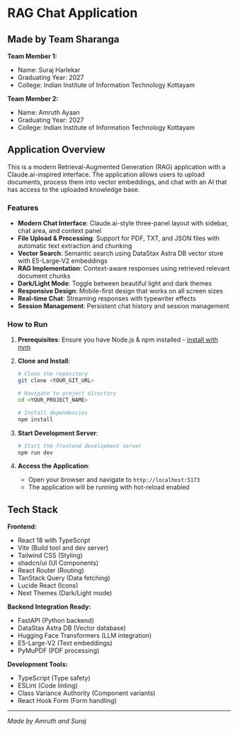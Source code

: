 # RAG Chat Application

## Made by Team Sharanga

**Team Member 1:**
- Name: Suraj Harlekar
- Graduating Year: 2027
- College: Indian Institute of Information Technology Kottayam

**Team Member 2:**
- Name: Amruth Ayaan
- Graduating Year: 2027
- College: Indian Institute of Information Technology Kottayam

## Application Overview

This is a modern Retrieval-Augmented Generation (RAG) application with a Claude.ai-inspired interface. The application allows users to upload documents, process them into vector embeddings, and chat with an AI that has access to the uploaded knowledge base.

### Features

- **Modern Chat Interface**: Claude.ai-style three-panel layout with sidebar, chat area, and context panel
- **File Upload & Processing**: Support for PDF, TXT, and JSON files with automatic text extraction and chunking
- **Vector Search**: Semantic search using DataStax Astra DB vector store with E5-Large-V2 embeddings
- **RAG Implementation**: Context-aware responses using retrieved relevant document chunks
- **Dark/Light Mode**: Toggle between beautiful light and dark themes
- **Responsive Design**: Mobile-first design that works on all screen sizes
- **Real-time Chat**: Streaming responses with typewriter effects
- **Session Management**: Persistent chat history and session management

### How to Run

1. **Prerequisites**: Ensure you have Node.js & npm installed - [install with nvm](https://github.com/nvm-sh/nvm#installing-and-updating)

2. **Clone and Install**:
   ```sh
   # Clone the repository
   git clone <YOUR_GIT_URL>
   
   # Navigate to project directory
   cd <YOUR_PROJECT_NAME>
   
   # Install dependencies
   npm install
   ```

3. **Start Development Server**:
   ```sh
   # Start the frontend development server
   npm run dev
   ```

4. **Access the Application**:
   - Open your browser and navigate to `http://localhost:5173`
   - The application will be running with hot-reload enabled

## Tech Stack

**Frontend:**
- React 18 with TypeScript
- Vite (Build tool and dev server)
- Tailwind CSS (Styling)
- shadcn/ui (UI Components)
- React Router (Routing)
- TanStack Query (Data fetching)
- Lucide React (Icons)
- Next Themes (Dark/Light mode)

**Backend Integration Ready:**
- FastAPI (Python backend)
- DataStax Astra DB (Vector database)
- Hugging Face Transformers (LLM integration)
- E5-Large-V2 (Text embeddings)
- PyMuPDF (PDF processing)

**Development Tools:**
- TypeScript (Type safety)
- ESLint (Code linting)
- Class Variance Authority (Component variants)
- React Hook Form (Form handling)

---

*Made by Amruth and Suraj*
